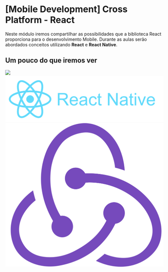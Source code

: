 # [Mobile Development] Cross Platform - React

Neste módulo iremos compartilhar as possibilidades que a biblioteca React proporciona para o desenvolvimento Mobile.
Durante as aulas serão abordados conceitos utilizando __React__ e __React Native__.

## Um pouco do que iremos ver

![](./images/react-logo.png=200x)
![](./images/reative-native-logo.png)
![](./images/redux-logo.png)
